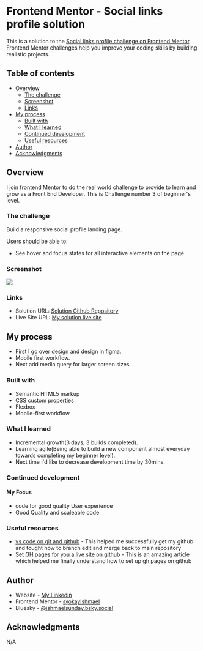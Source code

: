 # Frontend Mentor - Social links profile solution

This is a solution to the [Social links profile challenge on Frontend Mentor](https://www.frontendmentor.io/challenges/social-links-profile-UG32l9m6dQ). Frontend Mentor challenges help you improve your coding skills by building realistic projects. 

## Table of contents

- [Overview](#overview)
  - [The challenge](#the-challenge)
  - [Screenshot](#screenshot)
  - [Links](#links)
- [My process](#my-process)
  - [Built with](#built-with)
  - [What I learned](#what-i-learned)
  - [Continued development](#continued-development)
  - [Useful resources](#useful-resources)
- [Author](#author)
- [Acknowledgments](#acknowledgments)



## Overview
 I join frontend Mentor to do the real world challenge to provide to learn and grow as a Front End Developer. This is Challenge number 3 of beginner's level.

### The challenge
Build a responsive social profile landing page.

Users should be able to:

- See hover and focus states for all interactive elements on the page

### Screenshot

![](./screenshot.jpg)


### Links

- Solution URL: [Solution Github Repository](https://your-solution-url.com)
- Live Site URL: [My solution live site](https://your-live-site-url.com)

## My process

- First I go over design and design in figma.
- Mobile first workflow.
- Next add media query for larger screen sizes.

### Built with

- Semantic HTML5 markup
- CSS custom properties
- Flexbox
- Mobile-first workflow


### What I learned


   - Incremental growth(3 days, 3 builds completed).
   - Learning agile(Being able to build a new component almost everyday towards completing my beginner level).
   - Next time I'd like to decrease development time by 30mins.




### Continued development
#### My Focus
 - code for good quality User experience
 - Good Quality and scaleable code



### Useful resources

- [vs code on git  and github](https://youtu.be/i_23KUAEtUM) - This helped me successfully get my github and tought how to branch edit and merge back to main repository 
- [Set GH pages for you a live site on github](https://docs.github.com/en/pages/getting-started-with-github-pages/configuring-a-publishing-source-for-your-github-pages-site) - This is an amazing article which helped me finally understand how to set up gh pages on github


## Author

- Website - [My Linkedin](https://www.linkedin.com/in/ishmael-sunday)
- Frontend Mentor - [@okayishmael](https://www.frontendmentor.io/profile/okayishmael)
- Bluesky - [@ishmaelsunday.bsky.social](https://bsky.app/profile/ishmaelsunday.bsky.social)



## Acknowledgments

N/A 




